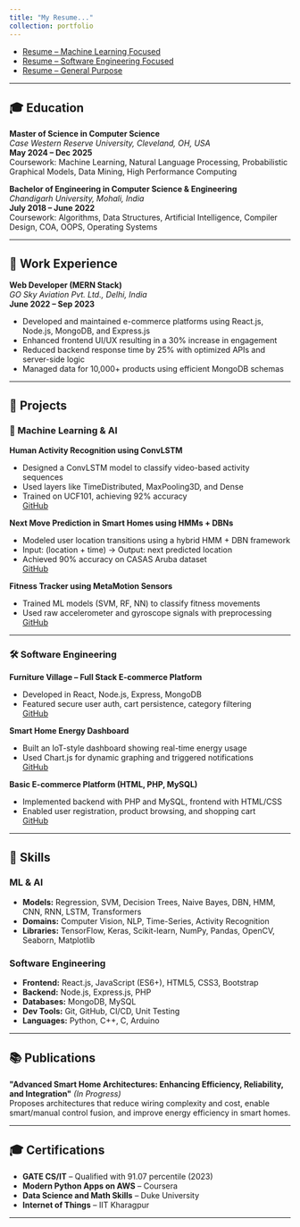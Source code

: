 ```yaml
---
title: "My Resume..."
collection: portfolio
---
```


- [Resume – Machine Learning Focused](/files/Akash_Rana_Resume_ML_Latest.pdf)
- [Resume – Software Engineering Focused](/files/Akash_Rana_Resume_SoftwereEngineer_Latest.pdf)
- [Resume – General Purpose](/files/Akash_Rana_Resume_General_latest.pdf)

---

## 🎓 Education

**Master of Science in Computer Science**  
*Case Western Reserve University, Cleveland, OH, USA*  
**May 2024 – Dec 2025**  
Coursework: Machine Learning, Natural Language Processing, Probabilistic Graphical Models, Data Mining, High Performance Computing

**Bachelor of Engineering in Computer Science & Engineering**  
*Chandigarh University, Mohali, India*  
**July 2018 – June 2022**  
Coursework: Algorithms, Data Structures, Artificial Intelligence, Compiler Design, COA, OOPS, Operating Systems

---

## 💼 Work Experience

**Web Developer (MERN Stack)**  
*GO Sky Aviation Pvt. Ltd., Delhi, India*  
**June 2022 – Sep 2023**  
- Developed and maintained e-commerce platforms using React.js, Node.js, MongoDB, and Express.js  
- Enhanced frontend UI/UX resulting in a 30% increase in engagement  
- Reduced backend response time by 25% with optimized APIs and server-side logic  
- Managed data for 10,000+ products using efficient MongoDB schemas

---

## 🚀 Projects

### 🧠 Machine Learning & AI

**Human Activity Recognition using ConvLSTM**  
- Designed a ConvLSTM model to classify video-based activity sequences  
- Used layers like TimeDistributed, MaxPooling3D, and Dense  
- Trained on UCF101, achieving 92% accuracy  
[GitHub](https://github.com/akashrana8755/Human_Activity_Recognition_using_ConvLSTM)

**Next Move Prediction in Smart Homes using HMMs + DBNs**  
- Modeled user location transitions using a hybrid HMM + DBN framework  
- Input: (location + time) → Output: next predicted location  
- Achieved 90% accuracy on CASAS Aruba dataset  
[GitHub](https://github.com/akashrana8755/Next_Move_Prediction_using_HMMs_and_Bayesian_Networks)

**Fitness Tracker using MetaMotion Sensors**  
- Trained ML models (SVM, RF, NN) to classify fitness movements  
- Used raw accelerometer and gyroscope signals with preprocessing  
[GitHub](https://github.com/akashrana8755/Fitness-Tracker-Using-AI)

---

### 🛠️ Software Engineering

**Furniture Village – Full Stack E-commerce Platform**  
- Developed in React, Node.js, Express, MongoDB  
- Featured secure user auth, cart persistence, category filtering  
[GitHub](https://github.com/akashrana8755/Furniturevillage-v2)

**Smart Home Energy Dashboard**  
- Built an IoT-style dashboard showing real-time energy usage  
- Used Chart.js for dynamic graphing and triggered notifications  
[GitHub](https://github.com/akashrana8755/Smart-home-energy-dashboard)

**Basic E-commerce Platform (HTML, PHP, MySQL)**  
- Implemented backend with PHP and MySQL, frontend with HTML/CSS  
- Enabled user registration, product browsing, and shopping cart  
[GitHub](https://github.com/akashrana8755/Furniture-Village-V1)

---

## 🧰 Skills

### ML & AI
- **Models:** Regression, SVM, Decision Trees, Naive Bayes, DBN, HMM, CNN, RNN, LSTM, Transformers  
- **Domains:** Computer Vision, NLP, Time-Series, Activity Recognition  
- **Libraries:** TensorFlow, Keras, Scikit-learn, NumPy, Pandas, OpenCV, Seaborn, Matplotlib

### Software Engineering
- **Frontend:** React.js, JavaScript (ES6+), HTML5, CSS3, Bootstrap  
- **Backend:** Node.js, Express.js, PHP  
- **Databases:** MongoDB, MySQL  
- **Dev Tools:** Git, GitHub, CI/CD, Unit Testing  
- **Languages:** Python, C++, C, Arduino

---

## 📚 Publications

**"Advanced Smart Home Architectures: Enhancing Efficiency, Reliability, and Integration"** *(In Progress)*  
Proposes architectures that reduce wiring complexity and cost, enable smart/manual control fusion, and improve energy efficiency in smart homes.

---

## 🎓 Certifications

- **GATE CS/IT** – Qualified with 91.07 percentile (2023)  
- **Modern Python Apps on AWS** – Coursera  
- **Data Science and Math Skills** – Duke University  
- **Internet of Things** – IIT Kharagpur

---

